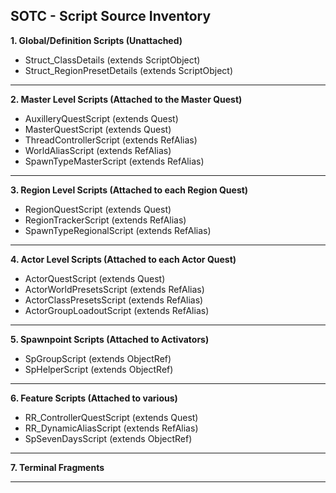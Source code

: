 ## SOTC - Script Source Inventory

**1. Global/Definition Scripts (Unattached)**
* Struct_ClassDetails (extends ScriptObject)
* Struct_RegionPresetDetails (extends ScriptObject)
-------------------------------------------------------


**2. Master Level Scripts (Attached to the Master Quest)**
* AuxilleryQuestScript (extends Quest)
* MasterQuestScript (extends Quest)
* ThreadControllerScript (extends RefAlias)
* WorldAliasScript (extends RefAlias)
* SpawnTypeMasterScript (extends RefAlias)
-------------------------------------------------------
 
 
**3. Region Level Scripts (Attached to each Region Quest)**
* RegionQuestScript (extends Quest)
* RegionTrackerScript (extends RefAlias)
* SpawnTypeRegionalScript (extends RefAlias)
-------------------------------------------------------


**4. Actor Level Scripts (Attached to each Actor Quest)**
* ActorQuestScript (extends Quest)
* ActorWorldPresetsScript (extends RefAlias)
* ActorClassPresetsScript (extends RefAlias)
* ActorGroupLoadoutScript (extends RefAlias)
-------------------------------------------------------
 
 
**5. Spawnpoint Scripts (Attached to Activators)**
* SpGroupScript (extends ObjectRef)
* SpHelperScript (extends ObjectRef)
-------------------------------------------------------


**6. Feature Scripts (Attached to various)**
* RR_ControllerQuestScript (extends Quest)
* RR_DynamicAliasScript (extends RefAlias)
* SpSevenDaysScript (extends ObjectRef)
-------------------------------------------------------


**7. Terminal Fragments**

-------------------------------------------------------
